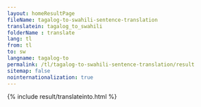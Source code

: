 ```yaml
---
layout: homeResultPage
fileName: tagalog-to-swahili-sentence-translation
translatein: tagalog_to_swahili
folderName : translate
lang: tl
from: tl
to: sw
langname: tagalog-to
permalink: /tl/tagalog-to-swahili-sentence-translation/result
sitemap: false
nointernationalization: true
---
```

{% include result/translateinto.html %}

<script src="/js/result/translation.js" data-foldername="{{page.folderName}}" data-lang="{{page.lang}}"></script>
